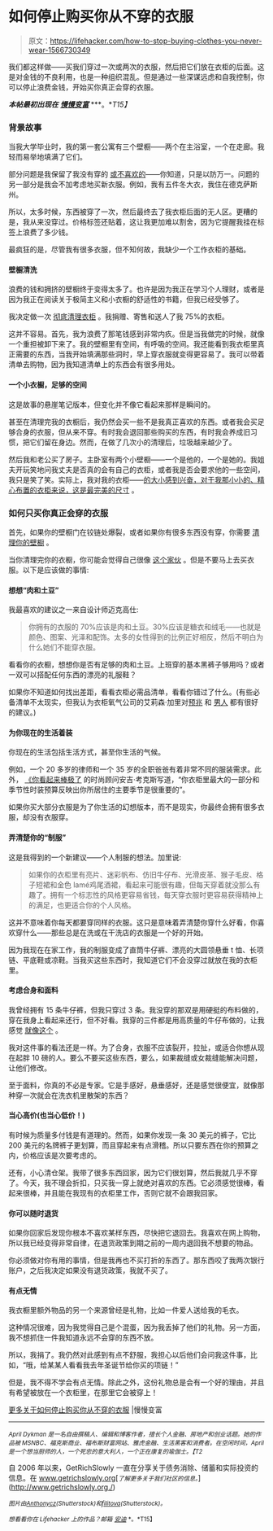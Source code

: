 # 如何停止购买你从不穿的衣服

> 原文：<https://lifehacker.com/how-to-stop-buying-clothes-you-never-wear-1566730349>

我们都这样做——买我们穿过一次或两次的衣服，然后把它们放在衣柜的后面。这是对金钱的不良利用，也是一种组织混乱。但是通过一些深谋远虑和自我控制，你可以停止浪费金钱，开始买你真正会穿的衣服。



***本帖最初出现在*** [***慢慢变富***](http://www.getrichslowly.org/blog/2014/04/22/more-on-how-to-stop-buying-clothes-you-never-wear-2/) ***。**T15】*

### 背景故事

当我大学毕业时，我的第一套公寓有三个壁橱——两个在主浴室，一个在走廊。我轻而易举地填满了它们。

部分问题是我保留了我没有穿的 [或不喜欢的](http://lifehacker.com/clean-out-your-closet-by-getting-rid-of-stuff-you-would-1080911764)——你知道，只是以防万一。问题的另一部分是我会不加考虑地买新衣服。例如，我有五件冬大衣，我住在德克萨斯州。

所以，太多时候，东西被穿了一次，然后最终去了我衣柜后面的无人区。更糟的是，我从来没穿过。价格标签还贴着，这让我更加难以割舍，因为它提醒我挂在标签上浪费了多少钱。

最疯狂的是，尽管我有很多衣服，但不知何故，我缺少一个工作衣柜的基础。

#### **壁橱清洗**

浪费的钱和拥挤的壁橱终于变得太多了。也许是因为我正在学习个人理财，或者是因为我正在阅读关于极简主义和小衣橱的舒适性的书籍，但我已经受够了。

我决定做一次 [彻底清理衣柜](http://lifehacker.com/weed-out-the-clothes-you-dont-wear-with-a-simple-hanger-5502694) 。我捐赠、寄售和送人了我 75%的衣柜。

这并不容易。首先，我为浪费了那笔钱感到非常内疚。但是当我做完的时候，就像一个重担被卸下来了。我的壁橱里有空间，有呼吸的空间。我还能看到我衣柜里真正需要的东西，当我开始填满那些洞时，早上穿衣服就变得更容易了。我可以带着清单去购物，因为我知道清单上的东西会有很多用处。

#### 一个小衣橱，足够的空间

这是故事的悬崖笔记版本，但变化并不像它看起来那样是瞬间的。

甚至在清理完我的衣橱后，我仍然会买一些不是我真正喜欢的东西。或者我会买足够合身的衣服，但从来不穿。有时我会退回那些购买的东西，有时我会养成旧习惯，把它们留在身边。然而，在做了几次小的清理后，垃圾越来越少了。

然后我和老公买了房子。主卧室有两个小壁橱——一个是他的，一个是她的。我姐夫开玩笑地问我丈夫是否真的会有自己的衣柜，或者我是否会要求他的一些空间，我只是笑了笑。实际上，我对我的衣柜——[的大小感到兴奋，对于我那小小的、精心布置的衣柜来说，这是最完美的尺寸](http://lifehacker.com/how-to-organize-a-lot-of-clothing-in-very-little-closet-1516664381) 。

### 如何只买你真正会穿的衣服

首先，如果你的壁橱门在铰链处爆裂，或者如果你有很多东西没有穿，你需要 [清理你的壁橱](http://www.getrichslowly.org/blog/2009/10/06/how-to-stop-buying-clothes-you-never-wear/) 。

当你清理完你的衣橱，你可能会觉得自己很像 [这个家伙](https://31.media.tumblr.com/d2318038ec73dfa3c9f0756981f4f98d/tumblr_inline_n30q2rsMrj1r6dl0u.jpg) 。但是不要马上去买衣服。以下是应该做的事情:

#### 想想“肉和土豆”

我最喜欢的建议之一来自设计师迈克高仕:

> 你拥有的衣服的 70%应该是肉和土豆。30%应该是糖衣和绒毛——也就是颜色、图案、光泽和配饰。太多的女性得到的比例正好相反，然后不明白为什么她们不能穿衣服。

看看你的衣橱，想想你是否有足够的肉和土豆。上班穿的基本黑裤子够用吗？或者一双可以搭配任何东西的漂亮的礼服鞋？

如果你不知道如何找出差距，看看衣柜必需品清单，看看你错过了什么。(有些必备清单不太现实，但我认为衣柜氧气公司的艾莉森·加里对[预兆](http://www.wardrobeoxygen.com/2005/06/staples-for-every-womans-wardrobe.html) 和 [男人](http://www.wardrobeoxygen.com/2006/12/what-every-man-needs-in-his-wardrobe.html) 都有很好的建议。)

#### 为你现在的生活着装

你现在的生活包括生活方式，甚至你生活的气候。

例如，一个 20 多岁的律师和一个 35 岁的全职爸爸有着非常不同的服装需求。此外， [《你看起来棒极了](http://youlookfab.com/) 的时尚顾问安吉·考克斯写道，“你衣柜里最大的一部分和季节性时装预算反映出你所居住的主要季节是很重要的”。

如果你买大部分衣服是为了你生活的幻想版本，而不是现实，你最终会拥有很多衣服，却没有衣服穿。

#### 弄清楚你的“制服”

这是我得到的一个新建议——个人制服的想法。加里说:

> 如果你的衣柜里有亮片、迷彩帆布、仿旧牛仔布、光滑皮革、猴子毛皮、格子短裙和金色 lamé鸡尾酒裙，看起来可能很有趣，但每天穿着就没那么有趣了。拥有一个标志性的风格更容易省钱，每天穿衣服时更容易获得精神上的满足，也更适合你的个人风格。

这并不意味着你每天都要穿同样的衣服。这只是意味着弄清楚你穿什么好看，你喜欢穿什么——那些总是在洗或在干洗店的衣服是一个好的开始。

因为我现在在家工作，我的制服变成了直筒牛仔裤、漂亮的大圆领悬垂 t 恤、长项链、平底鞋或凉鞋。当我买这些东西时，我知道它们不会没穿过就放在我的衣柜里。

#### 考虑合身和面料

我曾经拥有 15 条牛仔裤，但我只穿过 3 条。我没穿的那双是用硬挺的布料做的，穿在我身上看起来还行，但不好看。我穿的三件都是用高质量的牛仔布做的，让我感觉 [就像这个](http://www.youtube.com/watch?v=B02DGmkqDDU) 。

我对这件事的看法还是一样。为了合身，衣服不应该裂开，拉扯，或适合你想从现在起胖 10 磅的人。要么不要买这些东西，要么，如果裁缝或女裁缝能解决问题，让他们修改。

至于面料，你真的不必是专家。它是手感好，悬垂感好，还是感觉很便宜，就像那种穿一次就会在洗衣机里散架的东西？

#### 当心高价(也当心低价！)

有时候为质量多付钱是有道理的。然而，如果你发现一条 30 美元的裤子，它比 200 美元的名牌裤子更划算，而且穿起来有点滑稽。所以只要东西在你的预算之内，价格应该是次要考虑的。

还有，小心清仓架。我带了很多东西回家，因为它们很划算，然后我就几乎不穿了。今天，我不理会折扣，只买我一穿上就绝对喜欢的东西。它必须感觉很棒，看起来很棒，并且能在我现有的衣柜里工作，否则它就不会跟我回家。

#### 你可以随时退货

如果你回家后发现你根本不喜欢某样东西，尽快把它退回去。我喜欢在网上购物，所以我已经变得非常自律，在退货政策到期之前的一周内退回我不想要的物品。

你必须做对你有用的事情，但是我再也不买打折的东西了。那东西咬了我两次银行账户，之后我决定如果没有退货政策，我就不买了。

#### 有点无情

我衣橱里额外物品的另一个来源曾经是礼物，比如一件爱人送给我的毛衣。

这种情况很难，因为我觉得自己是个混蛋，因为我丢掉了他们的礼物。另一方面，我不想抓住一件我知道永远不会穿的东西不放。

所以，我捐了。我仍然对此感到有点不舒服，我担心以后他们会问我这件事，比如，“哦，给某某人看看我去年圣诞节给你买的项链！”

但是，我不得不学会有点无情。除此之外，这份礼物总是会有一个好的理由，并且有希望被放在一个衣柜里，在那里它会被穿上！

[更多关于如何停止购买你从不穿的衣服](http://www.getrichslowly.org/blog/2014/04/22/more-on-how-to-stop-buying-clothes-you-never-wear-2/) |慢慢变富

* * *

<small>*April Dykman 是一名自由撰稿人、编辑和博客作者，擅长个人金融、房地产和创业话题。她的作品被 MSNBC、福克斯商业、福布斯财富网站、雅虎金融、生活黑客和消费者。在空闲时间，April 是一个想当厨师的人，一个死忠的意大利人，一个正在康复的瑜伽士。【T2*</small>

自 2006 年以来，GetRichSlowly 一直在分享关于债务消除、储蓄和实际投资的信息。在 www.getrichslowly.org[<small>*了解更多关于我们社区的信息。*</small>](http://www.getrichslowly.org./)

<small>*图片由*</small>[<small>*Anthonycz*</small>](http://www.shutterstock.com/pic.mhtml?id=147405407&src=id)<small>*(Shutterstock)和*</small>[<small>*filitova*</small>](http://www.shutterstock.com/pic.mhtml?id=93681949&src=id)<small>*(Shutterstock)。*</small>

<small>*想看看你在 Lifehacker 上的作品？邮箱*</small> [<small>*安迪*</small>](mailto:andy@lifehacker.com) <small>*。*T15】</small>